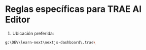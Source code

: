 # Reglas específicas para TRAE AI Editor

1. Ubicación preferida:
```bash
g:\DEV\learn-next\nextjs-dashboard\.trae\